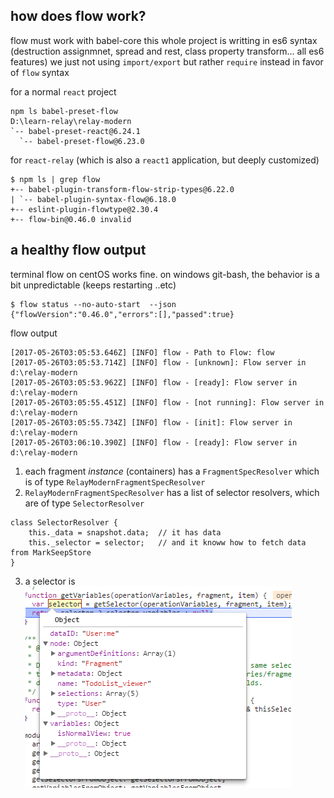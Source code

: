 ## how does flow work? 
flow must work with babel-core 
this whole project is writting in es6 syntax (destruction assignmnet, spread and rest, class property transform... all es6 features)
we just not using `import/export` but rather `require` instead in favor of `flow` syntax

for a normal `react` project
```
npm ls babel-preset-flow
D:\learn-relay\relay-modern
`-- babel-preset-react@6.24.1
  `-- babel-preset-flow@6.23.0
```

for `react-relay` (which is also a `react1` application, but deeply customized)
```
$ npm ls | grep flow
+-- babel-plugin-transform-flow-strip-types@6.22.0
| `-- babel-plugin-syntax-flow@6.18.0
+-- eslint-plugin-flowtype@2.30.4
+-- flow-bin@0.46.0 invalid
```
## a healthy flow output
terminal
flow on centOS works fine. on windows git-bash, the behavior is a bit unpredictable (keeps restarting ..etc)
```
$ flow status --no-auto-start  --json
{"flowVersion":"0.46.0","errors":[],"passed":true}
```
flow output
```
[2017-05-26T03:05:53.646Z] [INFO] flow - Path to Flow: flow
[2017-05-26T03:05:53.714Z] [INFO] flow - [unknown]: Flow server in d:\relay-modern
[2017-05-26T03:05:53.962Z] [INFO] flow - [ready]: Flow server in d:\relay-modern
[2017-05-26T03:05:55.451Z] [INFO] flow - [not running]: Flow server in d:\relay-modern
[2017-05-26T03:05:55.734Z] [INFO] flow - [init]: Flow server in d:\relay-modern
[2017-05-26T03:06:10.390Z] [INFO] flow - [ready]: Flow server in d:\relay-modern
```


1. each fragment *instance* (containers) has a `FragmentSpecResolver`  which is of type `RelayModernFragmentSpecResolver`
2. `RelayModernFragmentSpecResolver` has a list of selector resolvers, which are of type `SelectorResolver`
```
class SelectorResolver {
    this._data = snapshot.data;  // it has data
    this._selector = selector;   // and it knoww how to fetch data from MarkSeepStore
}    
```
3. a selector is
![](./images/selector.PNG "a fragment selector")


